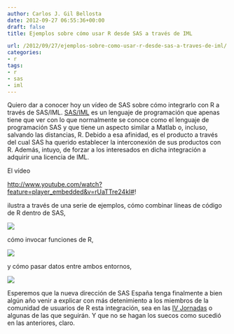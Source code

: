 ```yaml
---
author: Carlos J. Gil Bellosta
date: 2012-09-27 06:55:36+00:00
draft: false
title: Ejemplos sobre cómo usar R desde SAS a través de IML

url: /2012/09/27/ejemplos-sobre-como-usar-r-desde-sas-a-traves-de-iml/
categories:
- r
tags:
- r
- sas
- iml
---
```


Quiero dar a conocer hoy un vídeo de SAS sobre cómo integrarlo con R a través de SAS/IML. [SAS/IML](http://support.sas.com/rnd/app/da/iml.html) es un lenguaje de programación que apenas tiene que ver con lo que normalmente se conoce como el lenguaje de programación SAS y que tiene un aspecto similar a Matlab o, incluso, salvando las distancias, R. Debido a esa afinidad, es el producto a través del cual SAS ha querido establecer la interconexión de sus productos con R. Además, intuyo, de forzar a los interesados en dicha integración a adquirir una licencia de IML.

El vídeo



http://www.youtube.com/watch?feature=player_embedded&v=rUaTTre24kI#!



ilustra a través de una serie de ejemplos, cómo combinar líneas de código de R dentro de SAS,


[![](/wp-uploads/2012/09/sas_r_2.png)
](/wp-uploads/2012/09/sas_r_2.png)


cómo invocar funciones de R,


[![](/wp-uploads/2012/09/sas_r_3.png)
](/wp-uploads/2012/09/sas_r_3.png)


y cómo pasar datos entre ambos entornos,


[![](/wp-uploads/2012/09/sas_r_4.png)
](/wp-uploads/2012/09/sas_r_4.png)



Esperemos que la nueva dirección de SAS España tenga finalmente a bien algún año venir a explicar con más detenimiento a los miembros de la comunidad de usuarios de R esta integración, sea en las [IV Jornadas](http://r-es.org/IV+Jornadas) o algunas de las que seguirán. Y que no se hagan los suecos como sucedió en las anteriores, claro.
